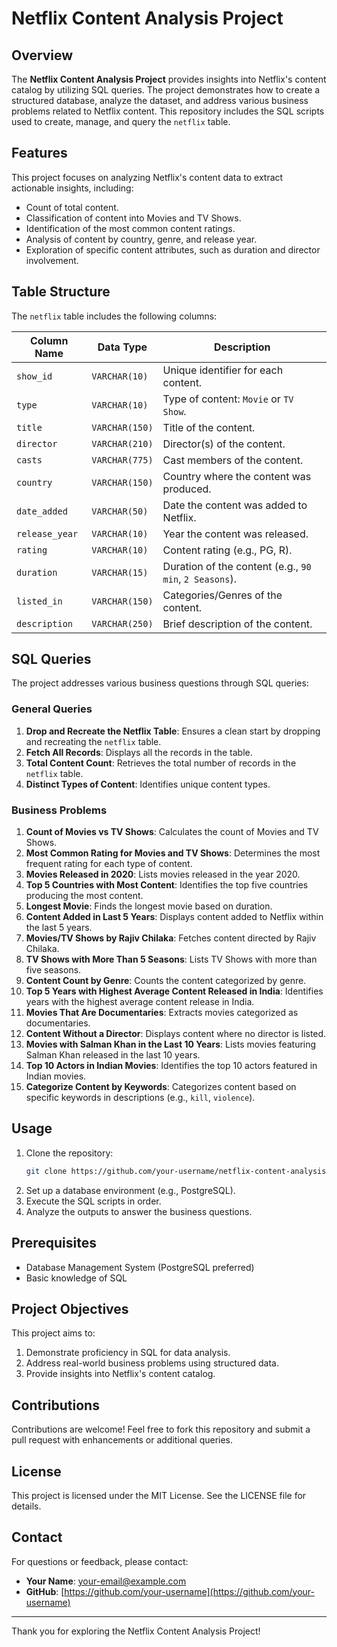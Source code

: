 # Netflix Content Analysis Project

## Overview
The **Netflix Content Analysis Project** provides insights into Netflix's content catalog by utilizing SQL queries. The project demonstrates how to create a structured database, analyze the dataset, and address various business problems related to Netflix content. This repository includes the SQL scripts used to create, manage, and query the `netflix` table.

## Features
This project focuses on analyzing Netflix's content data to extract actionable insights, including:
- Count of total content.
- Classification of content into Movies and TV Shows.
- Identification of the most common content ratings.
- Analysis of content by country, genre, and release year.
- Exploration of specific content attributes, such as duration and director involvement.

## Table Structure
The `netflix` table includes the following columns:

| Column Name     | Data Type    | Description                                      |
|-----------------|--------------|--------------------------------------------------|
| `show_id`       | `VARCHAR(10)` | Unique identifier for each content.             |
| `type`          | `VARCHAR(10)` | Type of content: `Movie` or `TV Show`.          |
| `title`         | `VARCHAR(150)`| Title of the content.                           |
| `director`      | `VARCHAR(210)`| Director(s) of the content.                     |
| `casts`         | `VARCHAR(775)`| Cast members of the content.                    |
| `country`       | `VARCHAR(150)`| Country where the content was produced.         |
| `date_added`    | `VARCHAR(50)` | Date the content was added to Netflix.          |
| `release_year`  | `VARCHAR(10)` | Year the content was released.                  |
| `rating`        | `VARCHAR(10)` | Content rating (e.g., PG, R).                   |
| `duration`      | `VARCHAR(15)` | Duration of the content (e.g., `90 min`, `2 Seasons`). |
| `listed_in`     | `VARCHAR(150)`| Categories/Genres of the content.               |
| `description`   | `VARCHAR(250)`| Brief description of the content.               |

## SQL Queries
The project addresses various business questions through SQL queries:

### General Queries
1. **Drop and Recreate the Netflix Table**: Ensures a clean start by dropping and recreating the `netflix` table.
2. **Fetch All Records**: Displays all the records in the table.
3. **Total Content Count**: Retrieves the total number of records in the `netflix` table.
4. **Distinct Types of Content**: Identifies unique content types.

### Business Problems
1. **Count of Movies vs TV Shows**: Calculates the count of Movies and TV Shows.
2. **Most Common Rating for Movies and TV Shows**: Determines the most frequent rating for each type of content.
3. **Movies Released in 2020**: Lists movies released in the year 2020.
4. **Top 5 Countries with Most Content**: Identifies the top five countries producing the most content.
5. **Longest Movie**: Finds the longest movie based on duration.
6. **Content Added in Last 5 Years**: Displays content added to Netflix within the last 5 years.
7. **Movies/TV Shows by Rajiv Chilaka**: Fetches content directed by Rajiv Chilaka.
8. **TV Shows with More Than 5 Seasons**: Lists TV Shows with more than five seasons.
9. **Content Count by Genre**: Counts the content categorized by genre.
10. **Top 5 Years with Highest Average Content Released in India**: Identifies years with the highest average content release in India.
11. **Movies That Are Documentaries**: Extracts movies categorized as documentaries.
12. **Content Without a Director**: Displays content where no director is listed.
13. **Movies with Salman Khan in the Last 10 Years**: Lists movies featuring Salman Khan released in the last 10 years.
14. **Top 10 Actors in Indian Movies**: Identifies the top 10 actors featured in Indian movies.
15. **Categorize Content by Keywords**: Categorizes content based on specific keywords in descriptions (e.g., `kill`, `violence`).

## Usage
1. Clone the repository:
   ```bash
   git clone https://github.com/your-username/netflix-content-analysis.git
   ```
2. Set up a database environment (e.g., PostgreSQL).
3. Execute the SQL scripts in order.
4. Analyze the outputs to answer the business questions.

## Prerequisites
- Database Management System (PostgreSQL preferred)
- Basic knowledge of SQL

## Project Objectives
This project aims to:
1. Demonstrate proficiency in SQL for data analysis.
2. Address real-world business problems using structured data.
3. Provide insights into Netflix's content catalog.

## Contributions
Contributions are welcome! Feel free to fork this repository and submit a pull request with enhancements or additional queries.

## License
This project is licensed under the MIT License. See the LICENSE file for details.

## Contact
For questions or feedback, please contact:
- **Your Name**: [your-email@example.com](mailto:your-email@example.com)
- **GitHub**: [https://github.com/your-username](https://github.com/your-username)

---
Thank you for exploring the Netflix Content Analysis Project!

